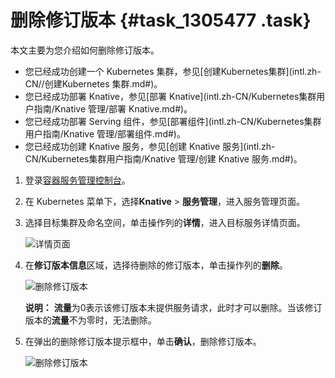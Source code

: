 # 删除修订版本 {#task_1305477 .task}

本文主要为您介绍如何删除修订版本。

-   您已经成功创建一个 Kubernetes 集群，参见[创建Kubernetes集群](intl.zh-CN//创建Kubernetes 集群.md#)。
-   您已经成功部署 Knative，参见[部署 Knative](intl.zh-CN/Kubernetes集群用户指南/Knative 管理/部署 Knative.md#)。
-   您已经成功部署 Serving 组件，参见[部署组件](intl.zh-CN/Kubernetes集群用户指南/Knative 管理/部署组件.md#)。
-   您已经成功创建 Knative 服务，参见[创建 Knative 服务](intl.zh-CN/Kubernetes集群用户指南/Knative 管理/创建 Knative 服务.md#)。

1.  登录[容器服务管理控制台](https://cs.console.aliyun.com/)。
2.  在 Kubernetes 菜单下，选择**Knative** \> **服务管理**，进入服务管理页面。
3.  选择目标集群及命名空间，单击操作列的**详情**，进入目标服务详情页面。 

    ![详情页面](http://static-aliyun-doc.oss-cn-hangzhou.aliyuncs.com/assets/img/1040901/156464545552486_zh-CN.png)

4.  在**修订版本信息**区域，选择待删除的修订版本，单击操作列的**删除**。 

    ![删除修订版本](http://static-aliyun-doc.oss-cn-hangzhou.aliyuncs.com/assets/img/1054212/156464545552578_zh-CN.png)

    **说明：** **流量**为0表示该修订版本未提供服务请求，此时才可以删除。当该修订版本的**流量**不为零时，无法删除。

5.  在弹出的删除修订版本提示框中，单击**确认**，删除修订版本。 

    ![删除修订版本](http://static-aliyun-doc.oss-cn-hangzhou.aliyuncs.com/assets/img/1054212/156464545552582_zh-CN.png)


